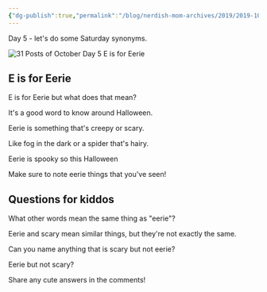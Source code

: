 ```yaml
---
{"dg-publish":true,"permalink":"/blog/nerdish-mom-archives/2019/2019-10-05-e-is-for-eerie/","title":"E is for Eerie","noteIcon":""}
---
```



Day 5 - let's do some Saturday synonyms.

![31 Posts of October Day 5 E is for Eerie](/img/user/Assets/20191005_012207_00008886680369012060288.png)

## E is for Eerie

E is for Eerie but what does that mean?

It's a good word to know around Halloween.

Eerie is something that's creepy or scary.

Like fog in the dark or a spider that's hairy.

Eerie is spooky so this Halloween

Make sure to note eerie things that you've seen!

## Questions for kiddos

What other words mean the same thing as "eerie"?

Eerie and scary mean similar things, but they're not exactly the same.

Can you name anything that is scary but not eerie?

Eerie but not scary?

Share any cute answers in the comments!
